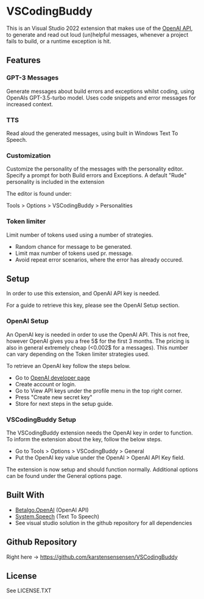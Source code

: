 # VSCodingBuddy

This is an Visual Studio 2022 extension that makes use of the [OpenAI API](https://platform.openai.com/docs/api-reference),
to generate and read out loud (un)helpful messages,
whenever a project fails to build, or a runtime exception is hit.

## Features

### GPT-3 Messages

Generate messages about build errors and exceptions whilst coding, using OpenAIs GPT-3.5-turbo model.
Uses code snippets and error messages for increased context.

### TTS

Read aloud the generated messages, using built in Windows Text To Speech.

### Customization

Customize the personality of the messages with the personality editor.
Specify a prompt for both Build errors and Exceptions.
A default "Rude" personality is included in the extension

The editor is found under:

Tools > Options > VSCodingBuddy > Personalities

### Token limiter

Limit number of tokens used using a number of strategies.
- Random chance for message to be generated.
- Limit max number of tokens used pr. message.
- Avoid repeat error scenarios, where the error has already occured.

## Setup

In order to use this extension, and OpenAI API key is needed.

For a guide to retrieve this key, please see the OpenAI Setup section.

### OpenAI Setup
An OpenAI key is needed in order to use the OpenAI API.
This is not free, however OpenAI gives you a free 5$ for the first 3 months.
The pricing is also in general extremely cheap (<0.002$ for a messages). This number can vary depending on the Token limiter strategies used.

To retrieve an OpenAI key follow the steps below.

- Go to [OpenAI developer page](https://platform.openai.com/overview)
- Create account or login.
- Go to View API keys under the profile menu in the top right corner.
- Press "Create new secret key"
- Store for next steps in the setup guide.

### VSCodingBuddy Setup
The VSCodingBuddy extension needs the OpenAI key in order to function.
To inform the extension about the key, follow the below steps.

- Go to Tools > Options > VSCodingBuddy > General
- Put the OpenAI key value under the OpenAI > OpenAI API Key field.

The extension is now setup and should function normally.
Additional options can be found under the General options page.

## Built With

- [Betalgo.OpenAI](https://betalgo.github.io/openai/) (OpenAI API)
- [System.Speech](https://www.nuget.org/packages/System.Speech/) (Text To Speech)
- See visual studio solution in the github repository for all dependencies

## Github Repository

Right here -> https://github.com/karstensensensen/VSCodingBuddy

## License
See LICENSE.TXT


